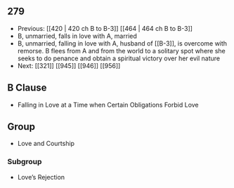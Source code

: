 ## 279
- Previous: [[420 | 420 ch B to B-3]] [[464 | 464 ch B to B-3]] 
- B, unmarried, falls in love with A, married
- B, unmarried, falling in love with A, husband of [[B-3]], is overcome with remorse. B flees from A and from the world to a solitary spot where she seeks to do penance and obtain a spiritual victory over her evil nature
- Next: [[321]] [[945]] [[946]] [[956]] 

## B Clause
- Falling in Love at a Time when Certain Obligations Forbid Love

## Group
- Love and Courtship

### Subgroup
- Love’s Rejection


